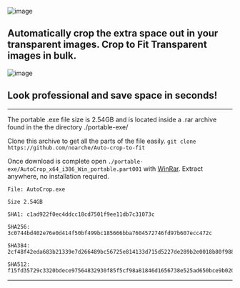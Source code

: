 ![image](https://github.com/user-attachments/assets/99797d06-7ac5-4d43-b8cf-7011f5d907d6)

## Automatically crop the extra space out in your transparent images. Crop to Fit Transparent images in bulk. 

![image](https://github.com/user-attachments/assets/6b7c8faf-927d-45e4-999f-daaf1b22125d)

## Look professional and save space in seconds!

---------------------------------------------------------------------------------------------------

The portable .exe file size is 2.54GB and is located inside a .rar archive found in the the directory ./portable-exe/   

Clone this archive to get all the parts of the file easily. `git clone https://github.com/noarche/Auto-crop-to-fit`

Once download is complete open `./portable-exe/AutoCrop_x64_i386_Win_portable.part001` with [WinRar](https://www.win-rar.com/download.html?&L=0). Extract anywhere, no installation required.


    File: AutoCrop.exe

    Size 2.54GB

    SHA1: c1ad922f0ec4ddcc18cd7501f9ee11db7c31073c

    SHA256: 3c0744bd402e76e0d414f50bf499bc185666bba7604572746fd97b607ecc472c

    SHA384: 2cf48f42eda683b21339e7d266489bc56725e814133d715d5227de289b2e0018b80f988a888fd841d9ac6365f35f5921

    SHA512: f15fd35729c3320bdece97564832930f85f5cf98a81846d1656738e525ad650bce9b0203f44905cbe95669419574b72c41a7afa30c51b64a2526df1d7f3c7f1b


---------------------------------------------------------------------------------------------------
